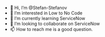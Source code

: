 - 👋 Hi, I’m @Stefan-Stefanov
- 👀 I’m interested in Low to No Code
- 🌱 I’m currently learning ServiceNow
- 💞️ I’m looking to collaborate on ServiceNow
- 📫 How to reach me is a good question.

<!---
Stefan-Stefanov/Stefan-Stefanov is a ✨ special ✨ repository because its `README.md` (this file) appears on your GitHub profile.
You can click the Preview link to take a look at your changes.
--->
